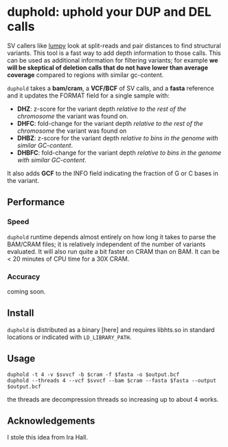 # duphold: uphold your DUP and DEL calls

SV callers like [lumpy](https://github.com/arq5x/lumpy) look at split-reads and pair distances to find structural variants.
This tool is a fast way to add depth information to those calls. This can be used as additional
information for filtering variants; for example **we will be skeptical of deletion calls that
do not have lower than average coverage** compared to regions with similar gc-content.


`duphold` takes a **bam/cram**, a **VCF/BCF** of SV calls, and a **fasta** reference and it updates the FORMAT field for a
single sample with:

+ **DHZ**: z-score for the variant depth *relative to the rest of the chromosome* the variant was found on.
+ **DHFC**: fold-change for the variant depth *relative to the rest of the chromosome* the variant was found on
+ **DHBZ**: z-score for the variant depth *relative to bins in the genome with similar GC-content*.
+ **DHBFC**: fold-change for the variant depth *relative to bins in the genome with similar GC-content*.

It also adds **GCF** to the INFO field indicating the fraction of G or C bases in the variant.

## Performance

### Speed

`duphold` runtime depends almost entirely on how long it takes to parse the BAM/CRAM files; it is relatively independent of the number of variants evaluated. It will also run quite a bit faster on CRAM than on BAM. It can be < 20 minutes of CPU time for a 30X CRAM.

### Accuracy

coming soon.

## Install

`duphold` is distributed as a binary [here] and requires libhts.so in standard locations or indicated with `LD_LIBRARY_PATH`.



## Usage

```
duphold -t 4 -v $svvcf -b $cram -f $fasta -o $output.bcf
duphold --threads 4 --vcf $svvcf --bam $cram --fasta $fasta --output $output.bcf
```

the threads are decompression threads so increasing up to about 4 works.

## Acknowledgements

I stole this idea from Ira Hall.
